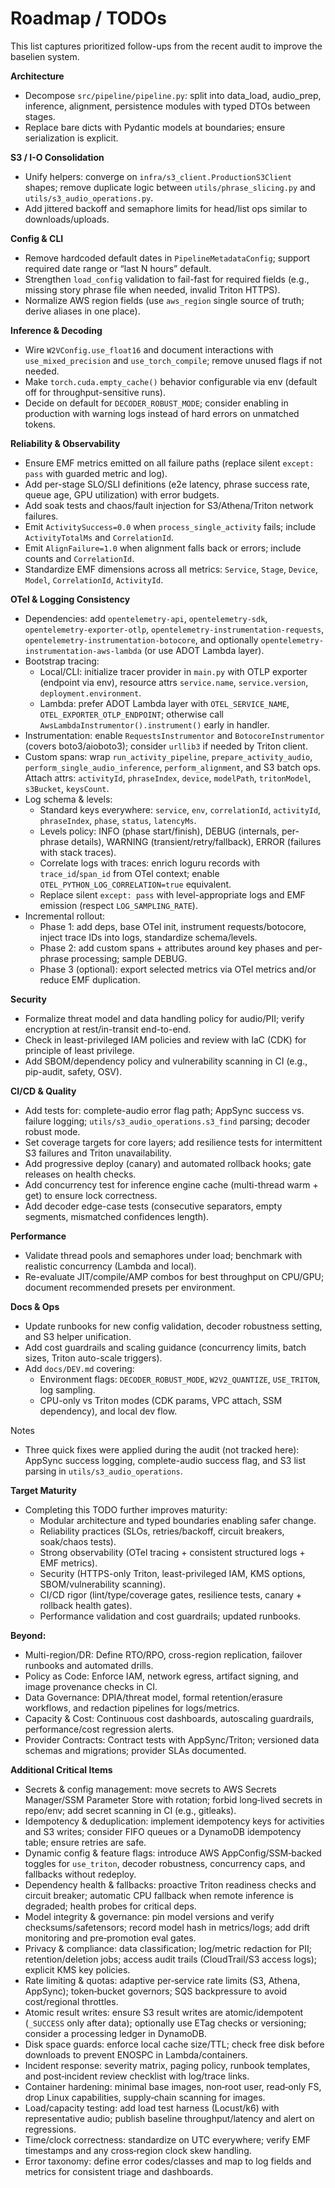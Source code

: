 # Roadmap / TODOs

This list captures prioritized follow-ups from the recent audit to improve the baselien system.

**Architecture**
- Decompose `src/pipeline/pipeline.py`: split into data_load, audio_prep, inference, alignment, persistence modules with typed DTOs between stages.
- Replace bare dicts with Pydantic models at boundaries; ensure serialization is explicit.

**S3 / I-O Consolidation**
- Unify helpers: converge on `infra/s3_client.ProductionS3Client` shapes; remove duplicate logic between `utils/phrase_slicing.py` and `utils/s3_audio_operations.py`.
- Add jittered backoff and semaphore limits for head/list ops similar to downloads/uploads.

**Config & CLI**
- Remove hardcoded default dates in `PipelineMetadataConfig`; support required date range or “last N hours” default.
- Strengthen `load_config` validation to fail-fast for required fields (e.g., missing story phrase file when needed, invalid Triton HTTPS).
- Normalize AWS region fields (use `aws_region` single source of truth; derive aliases in one place).

**Inference & Decoding**
- Wire `W2VConfig.use_float16` and document interactions with `use_mixed_precision` and `use_torch_compile`; remove unused flags if not needed.
- Make `torch.cuda.empty_cache()` behavior configurable via env (default off for throughput-sensitive runs).
- Decide on default for `DECODER_ROBUST_MODE`; consider enabling in production with warning logs instead of hard errors on unmatched tokens.

**Reliability & Observability**
- Ensure EMF metrics emitted on all failure paths (replace silent `except: pass` with guarded metric and log).
- Add per-stage SLO/SLI definitions (e2e latency, phrase success rate, queue age, GPU utilization) with error budgets.
- Add soak tests and chaos/fault injection for S3/Athena/Triton network failures.
- Emit `ActivitySuccess=0.0` when `process_single_activity` fails; include `ActivityTotalMs` and `CorrelationId`.
- Emit `AlignFailure=1.0` when alignment falls back or errors; include counts and `CorrelationId`.
- Standardize EMF dimensions across all metrics: `Service`, `Stage`, `Device`, `Model`, `CorrelationId`, `ActivityId`.

**OTel & Logging Consistency**
- Dependencies: add `opentelemetry-api`, `opentelemetry-sdk`, `opentelemetry-exporter-otlp`, `opentelemetry-instrumentation-requests`, `opentelemetry-instrumentation-botocore`, and optionally `opentelemetry-instrumentation-aws-lambda` (or use ADOT Lambda layer).
- Bootstrap tracing:
  - Local/CLI: initialize tracer provider in `main.py` with OTLP exporter (endpoint via env), resource attrs `service.name`, `service.version`, `deployment.environment`.
  - Lambda: prefer ADOT Lambda layer with `OTEL_SERVICE_NAME`, `OTEL_EXPORTER_OTLP_ENDPOINT`; otherwise call `AwsLambdaInstrumentor().instrument()` early in handler.
- Instrumentation: enable `RequestsInstrumentor` and `BotocoreInstrumentor` (covers boto3/aioboto3); consider `urllib3` if needed by Triton client.
- Custom spans: wrap `run_activity_pipeline`, `prepare_activity_audio`, `perform_single_audio_inference`, `perform_alignment`, and S3 batch ops. Attach attrs: `activityId`, `phraseIndex`, `device`, `modelPath`, `tritonModel`, `s3Bucket`, `keysCount`.
- Log schema & levels:
  - Standard keys everywhere: `service`, `env`, `correlationId`, `activityId`, `phraseIndex`, `phase`, `status`, `latencyMs`.
  - Levels policy: INFO (phase start/finish), DEBUG (internals, per-phrase details), WARNING (transient/retry/fallback), ERROR (failures with stack traces).
  - Correlate logs with traces: enrich loguru records with `trace_id`/`span_id` from OTel context; enable `OTEL_PYTHON_LOG_CORRELATION=true` equivalent.
  - Replace silent `except: pass` with level-appropriate logs and EMF emission (respect `LOG_SAMPLING_RATE`).
- Incremental rollout:
  - Phase 1: add deps, base OTel init, instrument requests/botocore, inject trace IDs into logs, standardize schema/levels.
  - Phase 2: add custom spans + attributes around key phases and per-phrase processing; sample DEBUG.
  - Phase 3 (optional): export selected metrics via OTel metrics and/or reduce EMF duplication.

**Security**
- Formalize threat model and data handling policy for audio/PII; verify encryption at rest/in-transit end-to-end.
- Check in least-privileged IAM policies and review with IaC (CDK) for principle of least privilege.
- Add SBOM/dependency policy and vulnerability scanning in CI (e.g., pip-audit, safety, OSV).

**CI/CD & Quality**
- Add tests for: complete-audio error flag path; AppSync success vs. failure logging; `utils/s3_audio_operations.s3_find` parsing; decoder robust mode.
- Set coverage targets for core layers; add resilience tests for intermittent S3 failures and Triton unavailability.
- Add progressive deploy (canary) and automated rollback hooks; gate releases on health checks.
- Add concurrency test for inference engine cache (multi-thread warm + get) to ensure lock correctness.
- Add decoder edge-case tests (consecutive separators, empty segments, mismatched confidences length).

**Performance**
- Validate thread pools and semaphores under load; benchmark with realistic concurrency (Lambda and local).
- Re-evaluate JIT/compile/AMP combos for best throughput on CPU/GPU; document recommended presets per environment.

**Docs & Ops**
- Update runbooks for new config validation, decoder robustness setting, and S3 helper unification.
- Add cost guardrails and scaling guidance (concurrency limits, batch sizes, Triton auto-scale triggers).
- Add `docs/DEV.md` covering:
  - Environment flags: `DECODER_ROBUST_MODE`, `W2V2_QUANTIZE`, `USE_TRITON`, log sampling.
  - CPU-only vs Triton modes (CDK params, VPC attach, SSM dependency), and local dev flow.

Notes
- Three quick fixes were applied during the audit (not tracked here): AppSync success logging, complete-audio success flag, and S3 list parsing in `utils/s3_audio_operations`.

**Target Maturity**
- Completing this TODO further improves maturity:
  - Modular architecture and typed boundaries enabling safer change.
  - Reliability practices (SLOs, retries/backoff, circuit breakers, soak/chaos tests).
  - Strong observability (OTel tracing + consistent structured logs + EMF metrics).
  - Security (HTTPS-only Triton, least-privileged IAM, KMS options, SBOM/vulnerability scanning).
  - CI/CD rigor (lint/type/coverage gates, resilience tests, canary + rollback health gates).
  - Performance validation and cost guardrails; updated runbooks.

**Beyond:**
- Multi-region/DR: Define RTO/RPO, cross-region replication, failover runbooks and automated drills.
- Policy as Code: Enforce IAM, network egress, artifact signing, and image provenance checks in CI.
- Data Governance: DPIA/threat model, formal retention/erasure workflows, and redaction pipelines for logs/metrics.
- Capacity & Cost: Continuous cost dashboards, autoscaling guardrails, performance/cost regression alerts.
- Provider Contracts: Contract tests with AppSync/Triton; versioned data schemas and migrations; provider SLAs documented.

**Additional Critical Items**
- Secrets & config management: move secrets to AWS Secrets Manager/SSM Parameter Store with rotation; forbid long‑lived secrets in repo/env; add secret scanning in CI (e.g., gitleaks).
- Idempotency & deduplication: implement idempotency keys for activities and S3 writes; consider FIFO queues or a DynamoDB idempotency table; ensure retries are safe.
- Dynamic config & feature flags: introduce AWS AppConfig/SSM‑backed toggles for `use_triton`, decoder robustness, concurrency caps, and fallbacks without redeploy.
- Dependency health & fallbacks: proactive Triton readiness checks and circuit breaker; automatic CPU fallback when remote inference is degraded; health probes for critical deps.
- Model integrity & governance: pin model versions and verify checksums/safetensors; record model hash in metrics/logs; add drift monitoring and pre‑promotion eval gates.
- Privacy & compliance: data classification; log/metric redaction for PII; retention/deletion jobs; access audit trails (CloudTrail/S3 access logs); explicit KMS key policies.
- Rate limiting & quotas: adaptive per‑service rate limits (S3, Athena, AppSync); token‑bucket governors; SQS backpressure to avoid cost/regional throttles.
- Atomic result writes: ensure S3 result writes are atomic/idempotent (`_SUCCESS` only after data); optionally use ETag checks or versioning; consider a processing ledger in DynamoDB.
- Disk space guards: enforce local cache size/TTL; check free disk before downloads to prevent ENOSPC in Lambda/containers.
- Incident response: severity matrix, paging policy, runbook templates, and post‑incident review checklist with log/trace links.
- Container hardening: minimal base images, non‑root user, read‑only FS, drop Linux capabilities, supply‑chain scanning for images.
- Load/capacity testing: add load test harness (Locust/k6) with representative audio; publish baseline throughput/latency and alert on regressions.
- Time/clock correctness: standardize on UTC everywhere; verify EMF timestamps and any cross‑region clock skew handling.
- Error taxonomy: define error codes/classes and map to log fields and metrics for consistent triage and dashboards.
